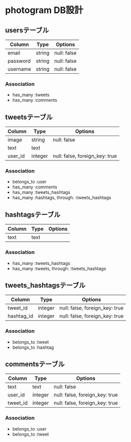 # photogram DB設計
## usersテーブル
|Column|Type|Options|
|------|----|-------|
|email|string|null: false|
|password|string|null: false|
|username|string|null: false|
### Association
- has_many :tweets
- has_many :comments

## tweetsテーブル
|Column|Type|Options|
|------|----|-------|
|image|string|null: false|
|text|text||
|user_id|integer|null: false, foreign_key: true|
### Association
- belongs_to :user
- has_many :comments
- has_many :tweets_hashtags
- has_many :hashtags, through: :tweets_hashtags

## hashtagsテーブル
|Column|Type|Options|
|------|----|-------|
|text|text||
### Association
- has_many :tweets_hashtags
- has_many :tweets, through: :tweets_hashtags

## tweets_hashtagsテーブル
|Column|Type|Options|
|------|----|-------|
|tweet_id|integer|null: false, foreign_key: true|
|hashtag_id|integer|null: false, foreign_key: true|
### Association
- belongs_to :tweet
- belongs_to :hashtag

## commentsテーブル
|Column|Type|Options|
|------|----|-------|
|text|text|null: false|
|user_id|integer|null: false, foreign_key: true|
|tweet_id|integer|null: false, foreign_key: true|
### Association
- belongs_to :user
- belongs_to :tweet

